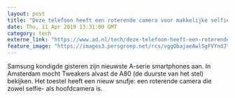```yaml
---
layout: post
title: "Deze telefoon heeft een roterende camera voor makkelijke selfies"
date: Thu, 11 Apr 2019 13:31:00 GMT
category: tech
externe_link: "https://www.ad.nl/tech/deze-telefoon-heeft-een-roterende-camera-voor-makkelijke-selfies~a74255c6/"
feature_image: "https://images3.persgroep.net/rcs/vggQbajaeAwlSgFVYndJY0h1Mns/diocontent/145302556/_fitwidth/400/?appId=21791a8992982cd8da851550a453bd7f&quality=0.7"
---
```


Samsung kondigde gisteren zijn nieuwste A-serie smartphones aan. In Amsterdam mocht Tweakers alvast de A80 (de duurste van het stel) bekijken. Het toestel heeft een nieuw snufje: een roterende camera die zowel selfie- als hoofdcamera is.
